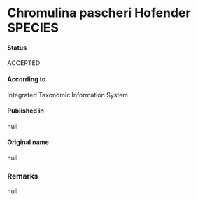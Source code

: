Chromulina pascheri Hofender SPECIES
=======

#### Status
ACCEPTED

#### According to
Integrated Taxonomic Information System

#### Published in
null

#### Original name
null

### Remarks
null